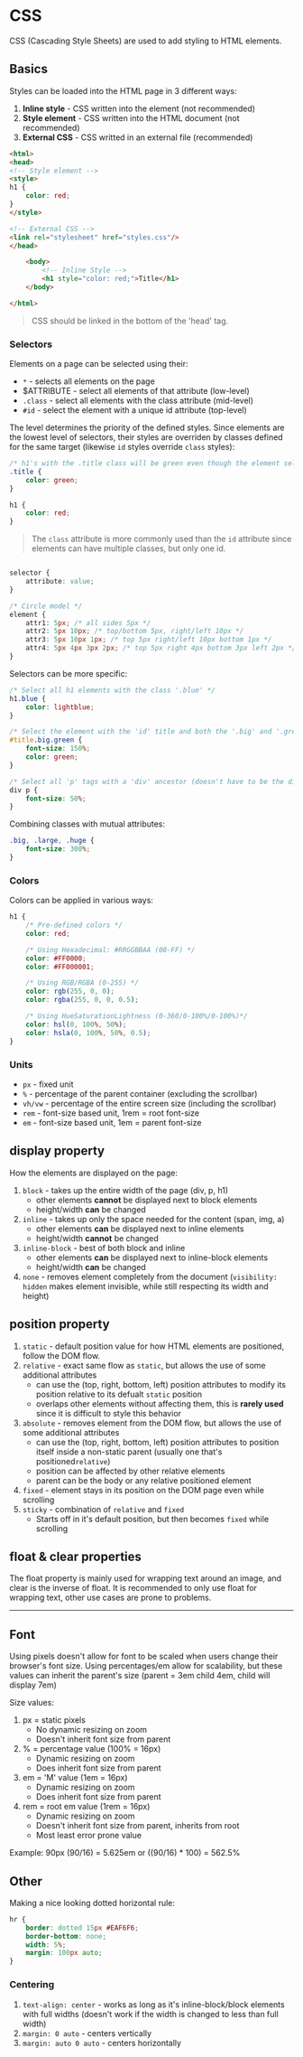 # CSS

CSS (Cascading Style Sheets) are used to add styling to HTML elements.

## Basics

Styles can be loaded into the HTML page in 3 different ways:

1. **Inline style** - CSS written into the element (not recommended)
1. **Style element** - CSS written into the HTML document (not recommended)
1. **External CSS** - CSS writted in an external file (recommended)

```html
<html>
<head>
<!-- Style element -->
<style>
h1 {
    color: red;
}
</style>

<!-- External CSS -->
<link rel="stylesheet" href="styles.css"/>
</head>

    <body>
        <!-- Inline Style -->
        <h1 style="color: red;">Title</h1>
    </body>

</html>
```

> CSS should be linked in the bottom of the 'head' tag.

### Selectors

Elements on a page can be selected using their:

* `*` - selects all elements on the page
* $ATTRIBUTE - select all elements of that attribute (low-level)
* `.class` - select all elements with the class attribute (mid-level)
* `#id` - select the element with a unique id attribute (top-level)

The level determines the priority of the defined styles. Since elements
are the lowest level of selectors, their styles are overriden by classes
defined for the same target (likewise `id` styles override `class` styles):

```css
/* h1's with the .title class will be green even though the element selector is defined after the class. */
.title {
    color: green;
}

h1 {
    color: red;
}
```

> The `class` attribute is more commonly used than the `id` attribute since
elements can have multiple classes, but only one id.

```css

selector {
    attribute: value;
}

/* Circle model */
element {
    attr1: 5px; /* all sides 5px */
    attr2: 5px 10px; /* top/bottom 5px, right/left 10px */
    attr3: 5px 10px 1px; /* top 5px right/left 10px bottom 1px */
    attr4: 5px 4px 3px 2px; /* top 5px right 4px bottom 3px left 2px */
}
```

Selectors can be more specific:

```css
/* Select all h1 elements with the class '.blue' */
h1.blue {
    color: lightblue;
}

/* Select the element with the 'id' title and both the '.big' and '.green' classes. */
#title.big.green {
    font-size: 150%;
    color: green;
}

/* Select all 'p' tags with a 'div' ancestor (doesn't have to be the direct parent!) */
div p {
    font-size: 50%;
}
```

Combining classes with mutual attributes:

```css
.big, .large, .huge {
    font-size: 300%;
}
```

### Colors

Colors can be applied in various ways:

```css
h1 {
    /* Pre-defined colors */
    color: red;

    /* Using Hexadecimal: #RRGGBBAA (00-FF) */
    color: #FF0000;
    color: #FF000001;

    /* Using RGB/RGBA (0-255) */
    color: rgb(255, 0, 0);
    color: rgba(255, 0, 0, 0.5);

    /* Using HueSaturationLightness (0-360/0-100%/0-100%)*/
    color: hsl(0, 100%, 50%);
    color: hsla(0, 100%, 50%, 0.5);
}
```

### Units

* `px` - fixed unit
* `%` - percentage of the parent container (excluding the scrollbar)
* `vh/vw` - percentage of the entire screen size (including the scrollbar)
* `rem` - font-size based unit, 1rem = root font-size
* `em` - font-size based unit, 1em = parent font-size

## display property

How the elements are displayed on the page:

1. `block` - takes up the entire width of the page (div, p, h1)
    * other elements **cannot** be displayed next to block elements
    * height/width **can** be changed
1. `inline` - takes up only the space needed for the content (span, img, a)
    * other elements **can** be displayed next to inline elements
    * height/width **cannot** be changed
1. `inline-block` - best of both block and inline
    * other elements **can** be displayed next to inline-block elements
    * height/width **can** be changed
1. `none` - removes element completely from the document (`visibility: hidden` makes element invisible, while still respecting its width and height)

## position property

1. `static` - default position value for how HTML elements are positioned, follow the DOM flow.
1. `relative` - exact same flow as `static`, but allows the use of some additional attributes 
    * can use the (top, right, bottom, left) position attributes to modify its position relative to its defualt `static` position
    * overlaps other elements without affecting them, this is **rarely used** since it is difficult to style this behavior
1. `absolute` - removes element from the DOM flow, but allows the use of some additional attributes
    * can use the (top, right, bottom, left) position attributes to position itself inside a non-static parent (usually one that's positioned`relative`)
    * position can be affected by other relative elements
    * parent can be the body or any relative positioned element
1. `fixed` - element stays in its position on the DOM page even while scrolling
1. `sticky` - combination of `relative` and `fixed`
    * Starts off in it's default position, but then becomes `fixed` while scrolling

## float & clear properties

The float property is mainly used for wrapping text around an image, and clear is the inverse of float. It is recommended to only use float for wrapping text,
other use cases are prone to problems.

---

## Font

Using pixels doesn't allow for font to be scaled when users change their browser's font size. Using percentages/em allow for scalability, but these values can inherit
the parent's size (parent = 3em child 4em, child will display 7em)

Size values:

1. px = static pixels
    * No dynamic resizing on zoom
    * Doesn't inherit font size from parent
1. % = percentage value (100% = 16px)
    * Dynamic resizing on zoom
    * Does inherit font size from parent
1. em = 'M' value (1em = 16px)
    * Dynamic resizing on zoom
    * Does inherit font size from parent
1. rem = root em value (1rem = 16px)
    * Dynamic resizing on zoom
    * Doesn't inherit font size from parent, inherits from root
    * Most least error prone value

Example: 90px (90/16) = 5.625em or  ((90/16) * 100) = 562.5%

## Other

Making a nice looking dotted horizontal rule:

```css
hr {
    border: dotted 15px #EAF6F6;
    border-bottom: none;
    width: 5%;
    margin: 100px auto;
}
```

### Centering

1. `text-align: center` - works as long as it's inline-block/block elements with full widths (doesn't work if the width is changed to less than full width)
1. `margin: 0 auto` - centers vertically
1. `margin: auto 0 auto` - centers horizontally
